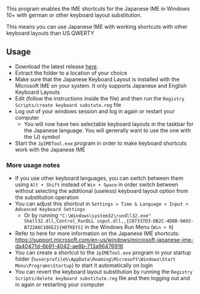 ﻿This program enables the IME shortcuts for the Japanese IME in Windows 10+ with german or other keyboard layout
substitution.

This means you can use Japanese IME with working shortcuts with other keyboard layouts than US QWERTY

## Usage

* Download the latest release [here](https://github.com/DavidBeh/JpIMETool/releases/latest).
* Extract the folder to a location of your choice
* Make sure that the Japanese Keyboard Layout is installed with the Microsoft IME on your system. It only supports
  Japanese and English Keyboard Layouts
* Edit (follow the instructions inside the file) and then run the `Registry Scripts/create keyboard substute.reg` file
* Log out of your windows session and log in again or restart your computer
    * You will now have two selectable keyboard layouts in the taskbar for the Japanese language. You will generally
      want to use the one with the (J) symbol
* Start the `JpIMETool.exe` program in order to make keyboard shortcuts work with the Japanese IME

### More usage notes

* If you use other keyboard languages, you can switch between them using `Alt + Shift` instead of `Win + Space` in order
  switch between without selecting the additional (useless) keyboard layout option from the substitution operation
* You can adjust this shortcut in `Settings > Time & Language > Input > Advanced Keyboard Settings`
    * Or by
      running `"C:\Windows\system32\rundll32.exe" Shell32.dll,Control_RunDLL input.dll,,{C07337D3-DB2C-4D0B-9A93-B722A6C106E2}{HOTKEYS}`
      in the Windows Run Menu (`Win + R`)
* Refer to here for more information on the Japanese IME
  shortcuts: https://support.microsoft.com/en-us/windows/microsoft-japanese-ime-da40471d-6b91-4042-ae8b-713a96476916
* You can create a shortcut to the `JpIMETool.exe` program in your startup
  folder (`%userprofile%\AppData\Roaming\Microsoft\Windows\Start Menu\Programs\Startup`) to start it automatically on
  login
* You can revert the keyboard layout substitution by running the `Registry Scripts/delete keyboard substitute.reg` file
  and then logging out and in again or restarting your computer
